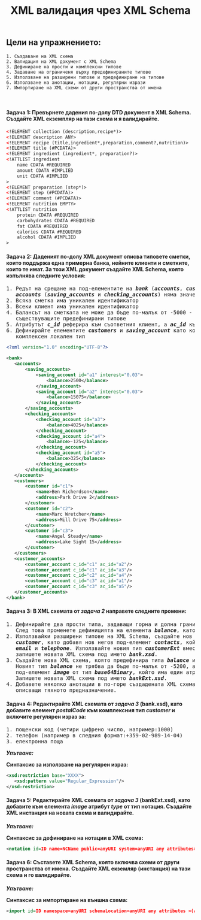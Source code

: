 <!-- Header -->
<header> 
  <h1><b>XML валидация чрез XML Schema</b></h1>
</header>

<!-- Content -->
## Цели на упражнението:
		
```
1. Създаване на XML схема
2. Валидация на XML документ с XML Schema
3. Дефиниране на прости и комплексни типове
4. Задаване на ограниченя върху предефинираните типове
5. Използване на разширени типове и предефиниране на типове
6. Използване на анотации, нотации, регулярни изрази
7. Импортиране на XML схеми от други пространства от имена       
```

<br/>

<h4>Задача 1: Превърнете дадения по-долу DTD документ в XML Schema. Създайте XML екземпляр на тази схема и я валидирайте.</h4>
    
```xml
<!ELEMENT collection (description,recipe*)>
<!ELEMENT description ANY>
<!ELEMENT recipe (title,ingredient*,preparation,comment?,nutrition)>
<!ELEMENT title (#PCDATA)>
<!ELEMENT ingredient (ingredient*, preparation?)>
<!ATTLIST ingredient 
    name CDATA #REQUIRED
    amount CDATA #IMPLIED
    unit CDATA #IMPLIED
>
<!ELEMENT preparation (step*)>
<!ELEMENT step (#PCDATA)>
<!ELEMENT comment (#PCDATA)>
<!ELEMENT nutrition EMPTY>
<!ATTLIST nutrition 
    protein CDATA #REQUIRED
    carbohydrates CDATA #REQUIRED
    fat CDATA #REQUIRED
    calories CDATA #REQUIRED
    alcohol CDATA #IMPLIED
>
```

<h4>Задача 2: Даденият по-долу XML документ описва типовете сметки, които поддържа една примерна банка, нейните клиенти и сметките, 
които те имат. За този XML документ създайте XML Schema, която изпълнява следните условия:</h4>

<pre>
1. Редът на срещане на под-елементите на <b><i>bank</i></b> (<b><i>accounts</i></b>, <b><i>customers</i></b> и <b><i>customer_accounts</i></b>) и 
   <b><i>accounts</i></b> (<b><i>saving_accounts</i></b> и <b><i>checking_accounts</i></b>) няма значение
2. Всяка сметка има уникален идентификатор
3. Всеки клиент има уникален идентификатор
4. Балансът на сметката не може да бъде по-малък от -5000 - за това условие използвайте рестрикция на 
   съществуващите предефинирани типове
5. Атрибутът <b><i>c_id</i></b> реферира към съответния клиент, а <b><i>ac_id</i></b> към съответната му сметка
6. Дефинирайте елементите <b><i>customers</i></b> и <b><i>saving_account</i></b> като комплексен глобален тип, а елемента <b><i>accounts</i></b> като 
   комплексен локален тип
</pre>

```xml
<?xml version="1.0" encoding="UTF-8"?> 

<bank> 
   <accounts> 
   	   <saving_accounts> 
   	   	   <saving_account id="a1" interest="0.03"> 
   	   	   	   <balance>2500</balance> 
   	   	   </saving_account> 
   	   	   <saving_account id="a2" interest="0.03"> 
   	   	   	   <balance>15075</balance> 
   	   	   </saving_account> 
   	   </saving_accounts> 
   	   <checking_accounts> 
   	   	   <checking_account id="a3"> 
   	   	   	   <balance>4025</balance> 
   	   	   </checking_account> 
   	   	   <checking_account id="a4"> 
   	   	   	   <balance>-125</balance> 
   	   	   </checking_account> 
   	   	   <checking_account id="a5"> 
   	   	   	   <balance>325</balance> 
   	   	   </checking_account> 
   	   </checking_accounts> 
   </accounts> 
   <customers> 
   	   <customer id="c1"> 
   	   	   <name>Ben Richerdson</name> 
   	   	   <address>Park Drive 2</address> 
   	   </customer> 
   	   <customer id="c2"> 
   	   	   <name>Marc Wretcher</name> 
   	   	   <address>Mill Drive 75</address> 
   	   </customer> 
   	   <customer id="c3"> 
   	   	   <name>Angel Steady</name> 
   	   	   <address>Lake Sight 15</address> 
   	   </customer> 
   </customers> 
   <customer_accounts> 
   	   <customer_account c_id="c1" ac_id="a2"/> 
   	   <customer_account c_id="c1" ac_id="a3"/> 
   	   <customer_account c_id="c2" ac_id="a4"/> 
   	   <customer_account c_id="c3" ac_id="a1"/> 
   	   <customer_account c_id="c3" ac_id="a5"/> 
   </customer_accounts> 
</bank>
```
 
<h4>Задача 3: В XML схемата от <i>задача 2</i> направете следните промени:</h4>
<pre>
1. Дефинирайте два прости типа, задаващи горна и долна граница на стойността на елемента <b><i>balance</i></b>. 
   След това променете дефиницията на елемента <b><i>balance</i></b>, като го представите като обединение на тези два прости типа.
2. Използвайки разширени типове на XML Schema, създайте нов тип <b><i>customerExt</i></b>, който разширява дефиницията на типа 
   <b><i>customer</i></b>, като добавя нов негов под-елемент <b><i>contacts</i></b>, който от своя страна се състои от 2 под-елемента - 
   <b><i>email</i></b> и <b><i>telephone</i></b>. Използвайте новия тип <b><i>customerExt</i></b> вместо <b><i>customer</i></b> и 
   запишете новата XML схема под името <b><i>bank.xsd</i></b>.
3. Създайте нова XML схема, която предефинира типа <b><i>balance</i></b> и <b><i>customerExt</i></b> от външната за нея XML схема - <b><i>bank.xsd</i></b>. 
   Новият тип <b><i>balance</i></b> не трябва да бъде по-малък от -5200, a новият тип <b><i>customerExt</i></b> съдържа допълнително нов 
   под-елемент <b><i>image</i></b> от тип <b><i>base64Binary</i></b>, който има един атрибут <b><i>src</i></b> от тип <b><i>string</i></b>. 
   Запишете новата XML схема под името <b><i>bankExt.xsd</i></b>.
4. Добавете няколко анотации в по-горе създадената XML схема (<b><i>bank.xsd</i></b>) към избрани от вас комплексни типове, 
   описващи тяхното предназначение.
</pre>

<h4>Задача 4: Редактирайте XML схемата от <i>задача 3</i> (bank.xsd), като добавите елемент <i>postalCode</i> към комплексния тип <i>customer</i> и включите регулярен израз за:</h4>
<pre>
1. пощенски код (четири цифрено число, например:1000) 
2. телефон (например в следния формат:+359-02-989-14-04)
3. електронна поща
</pre>
<b><i>Упътване:</i></b>

<b> Синтаксис за използване на регулярен израз: </b>

```xml
<xsd:restriction base="XXXX">
   <xsd:pattern value="Regular_Expression"/>
</xsd:restriction>
```

  
<h4>Задача 5:  Редактирайте XML схемата от <i>задача 3</i> (bankExt.xsd), като добавите към елемента <i>image</i> атрибут <i>type</i> от тип нотация. Създайте XML инстанция на новата схема и валидирайте.</h4>

<b><i>Упътване:</i></b>

<b> Синтаксис за дефиниране на нотации в XML схема: </b>

```xml
<notation id=ID name=NCName public=anyURI system=anyURI any attributes>(annotation?)</notation>
```
  
<h4>Задача 6:  Съставете XML Schema, която включва схеми от други пространства от имена. Създайте XML екземляр (инстанция) на тази схема и го валидирайте.</h4>

<b><i>Упътване:</i></b>

<b> Синтаксис за импортиране на външна схема: </b>

```xml
<import id=ID namespace=anyURI schemaLocation=anyURI any attributes >(annotation?)</import>
```
